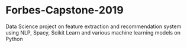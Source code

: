 # Forbes-Capstone-2019
Data Science project on feature extraction and recommendation system using NLP, Spacy, Scikit Learn and various machine learning models on Python
